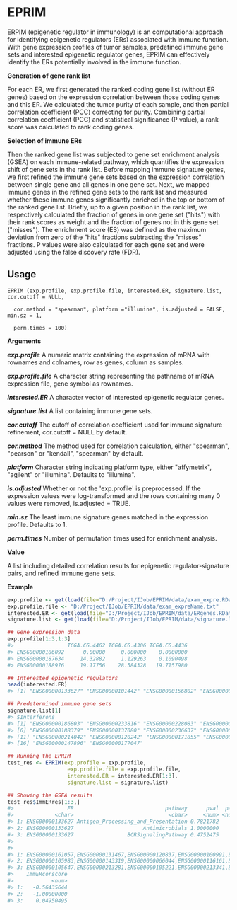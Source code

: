 # EPRIM
ERPIM (epigenetic regulator in immunology) is an computational approach for identifying epigenetic regulators (ERs) associated with immune
function. With gene expression profiles of tumor samples, predefined immune gene sets and interested epigenetic regulator genes, EPRIM
can effectively identify the ERs potentially involved in the immune function.

**Generation of gene rank list**

For each ER, we first generated the ranked coding gene list (without ER genes) based on the expression correlation between those coding genes 
and this ER. We calculated the tumor purity of each sample, and then partial correlation coefficient (PCC) correcting for purity. Combining 
partial correlation coefficient (PCC) and statistical significance (P value), a rank score was calculated to rank coding genes.

**Selection of immune ERs**

Then the ranked gene list was subjected to gene set enrichment analysis (GSEA) on each immune-related pathway, which quantifies the expression 
shift of gene sets in the rank list. Before mapping immune signature genes, we first refined the immune gene sets based on the expression correlation
between single gene and all genes in one gene set. Next, we mapped immune genes in the refined gene sets to the rank list and measured whether these
immune genes significantly enriched in the top or bottom of the ranked gene list. Briefly, up to a given position in the rank list, we respectively
calculated the fraction of genes in one gene set ("hits") with their rank scores as weight and the fraction of genes not in this gene set ("misses").
The enrichment score (ES) was defined as the maximum deviation from zero of  the "hits" fractions subtracting the "misses" fractions. P values were
also calculated for each gene set and were adjusted using the false discovery rate (FDR).

## Usage

    EPRIM (exp.profile, exp.profile.file, interested.ER, signature.list, cor.cutoff = NULL, 

      cor.method = "spearman", platform ="illumina", is.adjusted = FALSE, min.sz = 1, 
       
      perm.times = 100)

**Arguments**

***exp.profile*** A numeric matrix containing the expression of mRNA with
rownames and colnames, row as genes, column as samples.

***exp.profile.file*** A character string representing the pathname of mRNA expression 
file, gene symbol as rownames.

***interested.ER*** A character vector of interested epigenetic regulator genes. 

***signature.list*** A list containing immune gene sets. 

***cor.cutoff*** The cutoff of correlation coefficient used for immune signature
refinement, cor.cutoff = NULL by default. 

***cor.method*** The method used for correlation calculation, either "spearman", "pearson"
or "kendall", "spearman" by default. 

***platform*** Character string indicating platform type, either "affymetrix", "agilent"
or "illumina". Defaults to "illumina".  

***is.adjusted*** Whether or not the 'exp.profile' is preprocessed. If the expression values
were log-transformed and the rows containing many 0 values were removed, is.adjusted = TRUE.

***min.sz*** The least immune signature genes matched in the expression profile. Defaults to 
1. 

***perm.times*** Number of permutation times used for enrichment analysis. 

**Value**

A list including detailed correlation results for epigenetic regulator-signature pairs, and refined 
immune gene sets.

**Example**

``` r
exp.profile <- get(load(file="D:/Project/IJob/EPRIM/data/exam_expre.RData"))
exp.profile.file <- "D:/Project/IJob/EPRIM/data/exam_expreName.txt"
interested.ER <- get(load(file="D:/Project/IJob/EPRIM/data/ERgenes.RData")) 
signature.list <- get(load(file="D:/Project/IJob/EPRIM/data/signature.list.RData")) 

## Gene expression data
exp.profile[1:3,1:3]
#>                 TCGA.CG.4462 TCGA.CG.4306 TCGA.CG.4436
#> ENSG00000186092      0.00000     0.000000    0.0000000
#> ENSG00000187634     14.32882     1.129263    0.1090498
#> ENSG00000188976     19.17756    28.584328   19.7157980

## Interested epigenetic regulators
head(interested.ER)
#> [1] "ENSG00000133627" "ENSG00000101442" "ENSG00000156802" "ENSG00000140320" "ENSG00000174744" "ENSG00000094804"

## Predetermined immune gene sets
signature.list[1]
#> $Interferons
#> [1] "ENSG00000186803" "ENSG00000233816" "ENSG00000228083" "ENSG00000147885" "ENSG00000234829"
#> [6] "ENSG00000188379" "ENSG00000137080" "ENSG00000236637" "ENSG00000147873" "ENSG00000120235"
#> [11] "ENSG00000214042" "ENSG00000120242" "ENSG00000171855" "ENSG00000184995" "ENSG00000111537"
#> [16] "ENSG00000147896" "ENSG00000177047"

## Running the EPRIM 
test_res <- EPRIM(exp.profile = exp.profile, 
                   exp.profile.file = exp.profile.file,
                   interested.ER = interested.ER[1:3],  
                   signature.list = signature.list)

## Showing the GSEA results
test_res$ImmERres[1:3,] 
#>                 ER                             pathway      pval  padj        ES       NES nMoreExtreme  size
#>             <char>                              <char>     <num> <num>     <num>     <num>        <num> <int>
#> 1: ENSG00000133627 Antigen_Processing_and_Presentation 0.7821782     1 0.4215150 0.9342459           78   113
#> 2: ENSG00000133627                      Antimicrobials 1.0000000     1 0.3751551 0.8455366          100   283
#> 3: ENSG00000133627                 BCRSignalingPathway 0.4752475     1 0.4659180 1.0014226           47    61
#>                                                                                           leadingEdge
#>                                                                                                <list>
#> 1: ENSG00000161057,ENSG00000131467,ENSG00000120837,ENSG00000100991,ENSG00000175166,ENSG00000001167,...
#> 2: ENSG00000105983,ENSG00000143319,ENSG00000066044,ENSG00000116161,ENSG00000169756,ENSG00000137274,...
#> 3: ENSG00000105647,ENSG00000213281,ENSG00000105221,ENSG00000213341,ENSG00000221823,ENSG00000072736,...
#>    ImmERcorscore
#>            <num>
#> 1:   -0.56435644
#> 2:   -1.00000000
#> 3:    0.04950495
```



